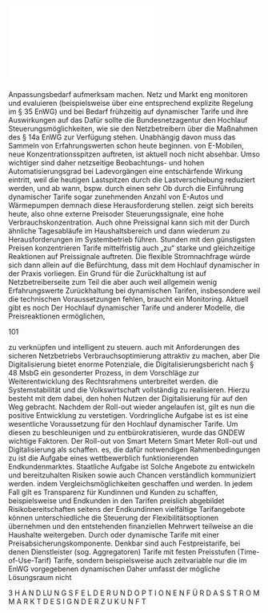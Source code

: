 ![./pages/page103.pdf](../assets/./pages/page103.pdf)




Anpassungsbedarf aufmerksam machen.
Netz und Markt eng monitoren und evaluieren (beispielsweise über eine entsprechend explizite Regelung im § 35 EnWG) und bei Bedarf frühzeitig auf
dynamischer Tarife und ihre Auswirkungen auf das
Dafür sollte die Bundesnetzagentur den Hochlauf
Steuerungsmöglichkeiten, wie sie den Netzbetreibern über die Maßnahmen des § 14a EnWG zur Verfügung stehen. Unabhängig davon muss das Sammeln von Erfahrungswerten schon heute beginnen.
von E-Mobilen, neue Konzentrationsspitzen auftreten, ist aktuell noch nicht absehbar. Umso wichtiger sind daher netzseitige Beobachtungs- und
hohen Automatisierungsgrad bei Ladevorgängen
eine entschärfende Wirkung eintritt, weil die heutigen Lastspitzen durch die Lastverschiebung reduziert werden, und ab wann, bspw. durch einen sehr
Ob durch die Einführung dynamischer Tarife sogar
zunehmenden Anzahl von E-Autos und Wärmepumpen demnach diese Herausforderung stellen.
zeigt sich bereits heute, also ohne externe Preisoder Steuerungssignale, eine hohe Verbrauchskonzentration. Auch ohne Preissignal kann sich mit der
Durch ähnliche Tagesabläufe im Haushaltsbereich
und dann wiederum zu Herausforderungen im Systembetrieb führen.
Stunden mit den günstigsten Preisen konzentrieren
Tarife mittelfristig auch „zu“ starke und gleichzeitige Reaktionen auf Preissignale auftreten. Die flexible Stromnachfrage würde sich dann allein auf die
Befürchtung, dass mit dem Hochlauf dynamischer
in der Praxis vorliegen. Ein Grund für die Zurückhaltung ist auf Netzbetreiberseite zum Teil die
aber auch weil allgemein wenig Erfahrungswerte
Zurückhaltung bei dynamischen Tarifen, insbesondere weil die technischen Voraussetzungen fehlen,
braucht ein Monitoring. Aktuell gibt es noch
Der Hochlauf dynamischer Tarife und anderer Modelle, die Preisreaktionen ermöglichen,

101

zu verknüpfen und intelligent zu steuern.
auch mit Anforderungen des sicheren Netzbetriebs
Verbrauchsoptimierung attraktiv zu machen, aber
Die Digitalisierung bietet enorme Potenziale, die
Digitalisierungsbericht nach § 48 MsbG ein gesonderter Prozess, in dem Vorschläge zur Weiterentwicklung des Rechtsrahmens unterbreitet werden.
die Systemstabilität und die Volkswirtschaft vollständig zu realisieren. Hierzu besteht mit dem
dabei, den hohen Nutzen der Digitalisierung für
auf den Weg gebracht. Nachdem der Roll-out wieder angelaufen ist, gilt es nun die positive Entwicklung zu verstetigen. Vordringliche Aufgabe ist es
ist eine wesentliche Voraussetzung für den Hochlauf dynamischer Tarife. Um diesen zu beschleunigen und zu entbürokratisieren, wurde das GNDEW
wichtige Faktoren. Der Roll-out von Smart Metern
Smart Meter Roll-out und Digitalisierung als
schaffen.
es, die dafür notwendigen Rahmenbedingungen zu
ist die Aufgabe eines wettbewerblich funktionierenden Endkundenmarktes. Staatliche Aufgabe ist
Solche Angebote zu entwickeln und bereitzuhalten
Risiken sowie auch Chancen verständlich kommuniziert werden.
indem Vergleichsmöglichkeiten geschaffen und
werden. In jedem Fall gilt es Transparenz für Kundinnen und Kunden zu schaffen, beispielsweise
und Endkunden in den Tarifen preislich abgebildet
Risikobereitschaften seitens der Endkundinnen
vielfältige Tarifangebote können unterschiedliche
die Steuerung der Flexibilitätsoptionen übernehmen und den entstehenden finanziellen Mehrwert teilweise an die Haushalte weitergeben. Durch
oder dynamische Tarife mit einer Preisabsicherungskomponente. Denkbar sind auch Festpreistarife, bei denen Dienstleister (sog. Aggregatoren)
Tarife mit festen Preisstufen (Time-of-Use-Tarif)
Tarife, sondern beispielsweise auch zeitvariable
nur die im EnWG vorgegebenen dynamischen
Daher umfasst der mögliche Lösungsraum nicht

3 H A N D LU N G S F E L D E R U N D O P T I O N E N F Ü R D A S S T R O M M A R K T D E S I G N D E R Z U K U N F T
